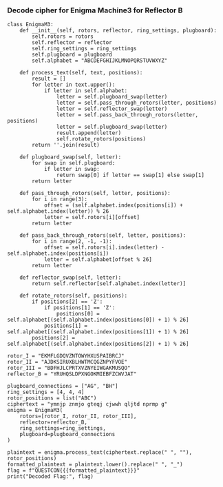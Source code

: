 ### Decode cipher for Enigma Machine3 for Reflector B

    class EnigmaM3:
        def __init__(self, rotors, reflector, ring_settings, plugboard):
            self.rotors = rotors
            self.reflector = reflector
            self.ring_settings = ring_settings
            self.plugboard = plugboard
            self.alphabet = "ABCDEFGHIJKLMNOPQRSTUVWXYZ"
        
        def process_text(self, text, positions):
            result = []
            for letter in text.upper():
                if letter in self.alphabet:
                    letter = self.plugboard_swap(letter)
                    letter = self.pass_through_rotors(letter, positions)
                    letter = self.reflector_swap(letter)
                    letter = self.pass_back_through_rotors(letter, positions)
                    letter = self.plugboard_swap(letter)
                    result.append(letter)
                    self.rotate_rotors(positions)
            return ''.join(result)
    
        def plugboard_swap(self, letter):
            for swap in self.plugboard:
                if letter in swap:
                    return swap[0] if letter == swap[1] else swap[1]
            return letter
        
        def pass_through_rotors(self, letter, positions):
            for i in range(3):
                offset = (self.alphabet.index(positions[i]) + self.alphabet.index(letter)) % 26
                letter = self.rotors[i][offset]
            return letter
        
        def pass_back_through_rotors(self, letter, positions):
            for i in range(2, -1, -1):
                offset = self.rotors[i].index(letter) - self.alphabet.index(positions[i])
                letter = self.alphabet[offset % 26]
            return letter
        
        def reflector_swap(self, letter):
            return self.reflector[self.alphabet.index(letter)]
        
        def rotate_rotors(self, positions):
            if positions[2] == 'Z':
                if positions[1] == 'Z':
                    positions[0] = self.alphabet[(self.alphabet.index(positions[0]) + 1) % 26]
                positions[1] = self.alphabet[(self.alphabet.index(positions[1]) + 1) % 26]
            positions[2] = self.alphabet[(self.alphabet.index(positions[2]) + 1) % 26]
    
    rotor_I = "EKMFLGDQVZNTOWYHXUSPAIBRCJ"
    rotor_II = "AJDKSIRUXBLHWTMCQGZNPYFVOE"
    rotor_III = "BDFHJLCPRTXVZNYEIWGAKMUSQO"
    reflector_B = "YRUHQSLDPXNGOKMIEBFZCWVJAT"
    
    plugboard_connections = ["AG", "BH"]
    ring_settings = [4, 4, 4]
    rotor_positions = list("ABC")
    ciphertext = "ymnjp znmjo gteqj cjwwh qljtd nprmp g"
    enigma = EnigmaM3(
        rotors=[rotor_I, rotor_II, rotor_III],
        reflector=reflector_B,
        ring_settings=ring_settings,
        plugboard=plugboard_connections
    )
    
    plaintext = enigma.process_text(ciphertext.replace(" ", ""), rotor_positions)
    formatted_plaintext = plaintext.lower().replace(" ", "_")
    flag = f"QUESTCON{{{formatted_plaintext}}}"
    print("Decoded Flag:", flag)

